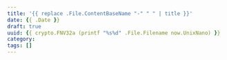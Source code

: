 ```yaml
---
title: '{{ replace .File.ContentBaseName "-" " " | title }}'
date: {{ .Date }}
draft: true
uuid: {{ crypto.FNV32a (printf "%s%d" .File.Filename now.UnixNano) }}
category:
tags: []
---
```

